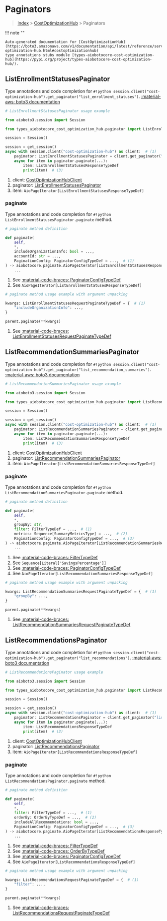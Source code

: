 # Paginators

> [Index](../README.md) > [CostOptimizationHub](./README.md) > Paginators

!!! note ""

    Auto-generated documentation for [CostOptimizationHub](https://boto3.amazonaws.com/v1/documentation/api/latest/reference/services/cost-optimization-hub.html#costoptimizationhub)
    type annotations stubs module [types-aiobotocore-cost-optimization-hub](https://pypi.org/project/types-aiobotocore-cost-optimization-hub/).

## ListEnrollmentStatusesPaginator

Type annotations and code completion for `#!python session.client("cost-optimization-hub").get_paginator("list_enrollment_statuses")`.
[:material-aws: boto3 documentation](https://boto3.amazonaws.com/v1/documentation/api/latest/reference/services/cost-optimization-hub/paginator/ListEnrollmentStatuses.html#CostOptimizationHub.Paginator.ListEnrollmentStatuses)

```python
# ListEnrollmentStatusesPaginator usage example

from aioboto3.session import Session

from types_aiobotocore_cost_optimization_hub.paginator import ListEnrollmentStatusesPaginator

session = Session()

session = get_session()
async with session.client("cost-optimization-hub") as client:  # (1)
    paginator: ListEnrollmentStatusesPaginator = client.get_paginator("list_enrollment_statuses")  # (2)
    async for item in paginator.paginate(...):
        item: ListEnrollmentStatusesResponseTypeDef
        print(item)  # (3)
```

1. client: [CostOptimizationHubClient](./client.md)
2. paginator: [ListEnrollmentStatusesPaginator](./paginators.md#listenrollmentstatusespaginator)
3. item: `AioPageIterator[ListEnrollmentStatusesResponseTypeDef]`


### paginate

Type annotations and code completion for `#!python ListEnrollmentStatusesPaginator.paginate` method.

```python
# paginate method definition

def paginate(
    self,
    *,
    includeOrganizationInfo: bool = ...,
    accountId: str = ...,
    PaginationConfig: PaginatorConfigTypeDef = ...,  # (1)
) -> aiobotocore.paginate.AioPageIterator[ListEnrollmentStatusesResponseTypeDef]:  # (2)
    ...
```

1. See [:material-code-braces: PaginatorConfigTypeDef](./type_defs.md#paginatorconfigtypedef)
2. See `AioPageIterator[ListEnrollmentStatusesResponseTypeDef]`


```python
# paginate method usage example with argument unpacking

kwargs: ListEnrollmentStatusesRequestPaginateTypeDef = {  # (1)
    "includeOrganizationInfo": ...,
}

parent.paginate(**kwargs)
```

1. See [:material-code-braces: ListEnrollmentStatusesRequestPaginateTypeDef](./type_defs.md#listenrollmentstatusesrequestpaginatetypedef)
## ListRecommendationSummariesPaginator

Type annotations and code completion for `#!python session.client("cost-optimization-hub").get_paginator("list_recommendation_summaries")`.
[:material-aws: boto3 documentation](https://boto3.amazonaws.com/v1/documentation/api/latest/reference/services/cost-optimization-hub/paginator/ListRecommendationSummaries.html#CostOptimizationHub.Paginator.ListRecommendationSummaries)

```python
# ListRecommendationSummariesPaginator usage example

from aioboto3.session import Session

from types_aiobotocore_cost_optimization_hub.paginator import ListRecommendationSummariesPaginator

session = Session()

session = get_session()
async with session.client("cost-optimization-hub") as client:  # (1)
    paginator: ListRecommendationSummariesPaginator = client.get_paginator("list_recommendation_summaries")  # (2)
    async for item in paginator.paginate(...):
        item: ListRecommendationSummariesResponseTypeDef
        print(item)  # (3)
```

1. client: [CostOptimizationHubClient](./client.md)
2. paginator: [ListRecommendationSummariesPaginator](./paginators.md#listrecommendationsummariespaginator)
3. item: `AioPageIterator[ListRecommendationSummariesResponseTypeDef]`


### paginate

Type annotations and code completion for `#!python ListRecommendationSummariesPaginator.paginate` method.

```python
# paginate method definition

def paginate(
    self,
    *,
    groupBy: str,
    filter: FilterTypeDef = ...,  # (1)
    metrics: Sequence[SummaryMetricsType] = ...,  # (2)
    PaginationConfig: PaginatorConfigTypeDef = ...,  # (3)
) -> aiobotocore.paginate.AioPageIterator[ListRecommendationSummariesResponseTypeDef]:  # (4)
    ...
```

1. See [:material-code-braces: FilterTypeDef](./type_defs.md#filtertypedef)
2. See `Sequence[Literal['SavingsPercentage']]`
3. See [:material-code-braces: PaginatorConfigTypeDef](./type_defs.md#paginatorconfigtypedef)
4. See `AioPageIterator[ListRecommendationSummariesResponseTypeDef]`


```python
# paginate method usage example with argument unpacking

kwargs: ListRecommendationSummariesRequestPaginateTypeDef = {  # (1)
    "groupBy": ...,
}

parent.paginate(**kwargs)
```

1. See [:material-code-braces: ListRecommendationSummariesRequestPaginateTypeDef](./type_defs.md#listrecommendationsummariesrequestpaginatetypedef)
## ListRecommendationsPaginator

Type annotations and code completion for `#!python session.client("cost-optimization-hub").get_paginator("list_recommendations")`.
[:material-aws: boto3 documentation](https://boto3.amazonaws.com/v1/documentation/api/latest/reference/services/cost-optimization-hub/paginator/ListRecommendations.html#CostOptimizationHub.Paginator.ListRecommendations)

```python
# ListRecommendationsPaginator usage example

from aioboto3.session import Session

from types_aiobotocore_cost_optimization_hub.paginator import ListRecommendationsPaginator

session = Session()

session = get_session()
async with session.client("cost-optimization-hub") as client:  # (1)
    paginator: ListRecommendationsPaginator = client.get_paginator("list_recommendations")  # (2)
    async for item in paginator.paginate(...):
        item: ListRecommendationsResponseTypeDef
        print(item)  # (3)
```

1. client: [CostOptimizationHubClient](./client.md)
2. paginator: [ListRecommendationsPaginator](./paginators.md#listrecommendationspaginator)
3. item: `AioPageIterator[ListRecommendationsResponseTypeDef]`


### paginate

Type annotations and code completion for `#!python ListRecommendationsPaginator.paginate` method.

```python
# paginate method definition

def paginate(
    self,
    *,
    filter: FilterTypeDef = ...,  # (1)
    orderBy: OrderByTypeDef = ...,  # (2)
    includeAllRecommendations: bool = ...,
    PaginationConfig: PaginatorConfigTypeDef = ...,  # (3)
) -> aiobotocore.paginate.AioPageIterator[ListRecommendationsResponseTypeDef]:  # (4)
    ...
```

1. See [:material-code-braces: FilterTypeDef](./type_defs.md#filtertypedef)
2. See [:material-code-braces: OrderByTypeDef](./type_defs.md#orderbytypedef)
3. See [:material-code-braces: PaginatorConfigTypeDef](./type_defs.md#paginatorconfigtypedef)
4. See `AioPageIterator[ListRecommendationsResponseTypeDef]`


```python
# paginate method usage example with argument unpacking

kwargs: ListRecommendationsRequestPaginateTypeDef = {  # (1)
    "filter": ...,
}

parent.paginate(**kwargs)
```

1. See [:material-code-braces: ListRecommendationsRequestPaginateTypeDef](./type_defs.md#listrecommendationsrequestpaginatetypedef)
